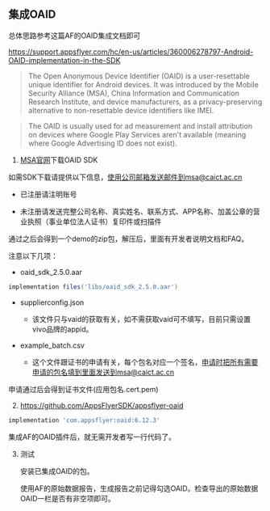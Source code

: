 ## 集成OAID
总体思路参考这篇AF的OAID集成文档即可

https://support.appsflyer.com/hc/en-us/articles/360006278797-Android-OAID-implementation-in-the-SDK

> The Open Anonymous Device Identifier (OAID) is a user-resettable unique identifier for Android devices. It was introduced by the Mobile Security Alliance (MSA), China Information and Communication Research Institute, and device manufacturers, as a privacy-preserving alternative to non-resettable device identifiers like IMEI.
	
> The OAID is usually used for ad measurement and install attribution on devices where Google Play Services aren't available (meaning where Google Advertising ID does not exist).



1. [MSA官网](https://www.msa-alliance.cn)下载OAID SDK

如需SDK下载请提供以下信息，使用公司邮箱发送邮件到msa@caict.ac.cn

- 已注册请注明账号

- 未注册请发送完整公司名称、真实姓名、联系方式、APP名称、加盖公章的营业执照（事业单位法人证书）复印件或扫描件

通过之后会得到一个demo的zip包，解压后，里面有开发者说明文档和FAQ。

注意以下几项：

- oaid_sdk_2.5.0.aar
 ```groovy
implementation files('libs/oaid_sdk_2.5.0.aar')
 ```
- supplierconfig.json
  - 该文件只与vaid的获取有关，如不需获取vaid可不填写，目前只需设置vivo品牌的appid。
  
- example_batch.csv
	- 这个文件跟证书的申请有关，每个包名对应一个签名，申请时把所有需要申请的包名填到里面发送到msa@caict.ac.cn

申请通过后会得到证书文件(应用包名.cert.pem)
	

2. https://github.com/AppsFlyerSDK/appsflyer-oaid

```groovy
implementation 'com.appsflyer:oaid:6.12.3'  
```

集成AF的OAID插件后，就无需开发者写一行代码了。

3. 测试

   安装已集成OAID的包。

   使用AF的原始数据报告，生成报告之前记得勾选OAID。检查导出的原始数据OAID一栏是否有非空项即可。
